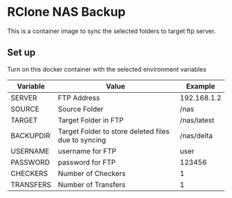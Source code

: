 # RClone NAS Backup

This is a container image to sync the selected folders to target ftp server.



## Set up

Turn on this docker container with the selected environment variables

| Variable  | Value                                               | Example     |
| --------- | --------------------------------------------------- | ----------- |
| SERVER    | FTP Address                                         | 192.168.1.2 |
| SOURCE    | Source Folder                                       | /nas        |
| TARGET    | Target Folder in FTP                                | /nas/latest |
| BACKUPDIR | Target Folder to store deleted files due to syncing | /nas/delta  |
| USERNAME  | username for FTP                                    | user        |
| PASSWORD  | password for FTP                                    | 123456      |
| CHECKERS  | Number of Checkers                                  | 1           |
| TRANSFERS | Number of Transfers                                 | 1           |